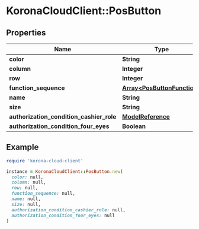 # KoronaCloudClient::PosButton

## Properties

| Name | Type | Description | Notes |
| ---- | ---- | ----------- | ----- |
| **color** | **String** |  | [optional] |
| **column** | **Integer** |  | [optional] |
| **row** | **Integer** |  | [optional] |
| **function_sequence** | [**Array&lt;PosButtonFunction&gt;**](PosButtonFunction.md) |  | [optional] |
| **name** | **String** |  | [optional] |
| **size** | **String** |  | [optional] |
| **authorization_condition_cashier_role** | [**ModelReference**](ModelReference.md) |  | [optional] |
| **authorization_condition_four_eyes** | **Boolean** |  | [optional] |

## Example

```ruby
require 'korona-cloud-client'

instance = KoronaCloudClient::PosButton.new(
  color: null,
  column: null,
  row: null,
  function_sequence: null,
  name: null,
  size: null,
  authorization_condition_cashier_role: null,
  authorization_condition_four_eyes: null
)
```

